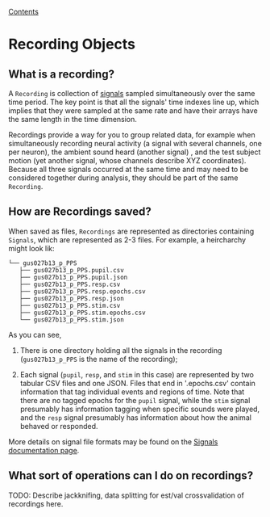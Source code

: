 [Contents](README.md)

# Recording Objects

## What is a recording?

A `Recording` is collection of [signals](signals.md) sampled simultaneously over the same time period. The key point is that all the signals' time indexes line up, which implies that they were sampled at the same rate and have their arrays have the same length in the time dimension.

Recordings provide a way for you to group related data, for example when simultaneously recording neural activity (a signal with several channels, one per neuron), the ambient sound heard (another signal) , and the test subject motion (yet another signal, whose channels describe XYZ coordinates). Because all three signals occurred at the same time and may need to be considered together during analysis, they should be part of the same `Recording`.

## How are Recordings saved?

When saved as files, `Recordings` are represented as directories containing `Signals`, which are represented as 2-3 files. For example, a heircharchy might look lik:

```
└── gus027b13_p_PPS
   ├── gus027b13_p_PPS.pupil.csv
   ├── gus027b13_p_PPS.pupil.json
   ├── gus027b13_p_PPS.resp.csv
   ├── gus027b13_p_PPS.resp.epochs.csv
   ├── gus027b13_p_PPS.resp.json
   ├── gus027b13_p_PPS.stim.csv
   ├── gus027b13_p_PPS.stim.epochs.csv
   └── gus027b13_p_PPS.stim.json 
```

As you can see, 

   1. There is one directory holding all the signals in the recording (`gus027b13_p_PPS` is the name of the recording);

   2. Each signal (`pupil`, `resp`, and `stim` in this case) are represented by two tabular CSV files and one JSON. Files that end in '.epochs.csv' contain information that tag individual events and regions of time. Note that there are no tagged epochs for the `pupil` signal, while the `stim` signal presumably has information tagging when specific sounds were played, and the `resp` signal presumably has information about how the animal behaved or responded.

More details on signal file formats may be found on the [Signals documentation page](signal.md).


## What sort of operations can I do on recordings?

TODO: Describe jackknifing, data splitting for est/val crossvalidation of recordings here. 

